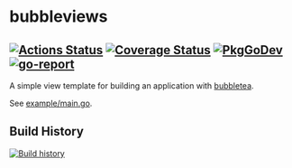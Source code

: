 # bubbleviews
[![Actions Status](https://github.com/Eun/bubbleviews/workflows/push/badge.svg)](https://github.com/Eun/bubbleviews/actions)
[![Coverage Status](https://coveralls.io/repos/github/Eun/bubbleviews/badge.svg?branch=master)](https://coveralls.io/github/Eun/bubbleviews?branch=master)
[![PkgGoDev](https://img.shields.io/badge/pkg.go.dev-reference-blue)](https://pkg.go.dev/github.com/Eun/bubbleviews)
[![go-report](https://goreportcard.com/badge/github.com/Eun/bubbleviews)](https://goreportcard.com/report/github.com/Eun/bubbleviews)
---

A simple view template for building an application with [bubbletea](https://github.com/charmbracelet/bubbletea).

See [example/main.go](example/main.go).


## Build History
[![Build history](https://buildstats.info/github/chart/Eun/bubbleviews?branch=master)](https://github.com/Eun/bubbleviews/actions)